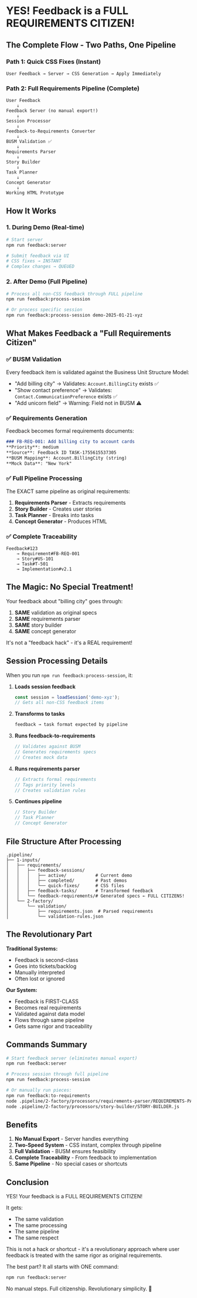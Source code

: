 # YES! Feedback is a FULL REQUIREMENTS CITIZEN!

## The Complete Flow - Two Paths, One Pipeline

### Path 1: Quick CSS Fixes (Instant)
```
User Feedback → Server → CSS Generation → Apply Immediately
```

### Path 2: Full Requirements Pipeline (Complete)
```
User Feedback 
    ↓
Feedback Server (no manual export!)
    ↓
Session Processor
    ↓
Feedback-to-Requirements Converter
    ↓
BUSM Validation ✅
    ↓
Requirements Parser
    ↓
Story Builder
    ↓
Task Planner
    ↓
Concept Generator
    ↓
Working HTML Prototype
```

## How It Works

### 1. During Demo (Real-time)
```bash
# Start server
npm run feedback:server

# Submit feedback via UI
# CSS fixes → INSTANT
# Complex changes → QUEUED
```

### 2. After Demo (Full Pipeline)
```bash
# Process all non-CSS feedback through FULL pipeline
npm run feedback:process-session

# Or process specific session
npm run feedback:process-session demo-2025-01-21-xyz
```

## What Makes Feedback a "Full Requirements Citizen"

### ✅ BUSM Validation
Every feedback item is validated against the Business Unit Structure Model:
- "Add billing city" → Validates: `Account.BillingCity` exists ✅
- "Show contact preference" → Validates: `Contact.CommunicationPreference` exists ✅
- "Add unicorn field" → Warning: Field not in BUSM ⚠️

### ✅ Requirements Generation
Feedback becomes formal requirements documents:
```markdown
### FB-REQ-001: Add billing city to account cards
**Priority**: medium
**Source**: Feedback ID TASK-1755615537305
**BUSM Mapping**: Account.BillingCity (string)
**Mock Data**: "New York"
```

### ✅ Full Pipeline Processing
The EXACT same pipeline as original requirements:
1. **Requirements Parser** - Extracts requirements
2. **Story Builder** - Creates user stories
3. **Task Planner** - Breaks into tasks
4. **Concept Generator** - Produces HTML

### ✅ Complete Traceability
```
Feedback#123 
    → Requirement#FB-REQ-001 
    → Story#US-101 
    → Task#T-501 
    → Implementation#v2.1
```

## The Magic: No Special Treatment!

Your feedback about "billing city" goes through:
1. **SAME** validation as original specs
2. **SAME** requirements parser
3. **SAME** story builder
4. **SAME** concept generator

It's not a "feedback hack" - it's a REAL requirement!

## Session Processing Details

When you run `npm run feedback:process-session`, it:

1. **Loads session feedback**
   ```javascript
   const session = loadSession('demo-xyz');
   // Gets all non-CSS feedback items
   ```

2. **Transforms to tasks**
   ```javascript
   feedback → task format expected by pipeline
   ```

3. **Runs feedback-to-requirements**
   ```javascript
   // Validates against BUSM
   // Generates requirements specs
   // Creates mock data
   ```

4. **Runs requirements parser**
   ```javascript
   // Extracts formal requirements
   // Tags priority levels
   // Creates validation rules
   ```

5. **Continues pipeline**
   ```javascript
   // Story Builder
   // Task Planner
   // Concept Generator
   ```

## File Structure After Processing

```
.pipeline/
├── 1-inputs/
│   ├── requirements/
│   │   ├── feedback-sessions/
│   │   │   ├── active/           # Current demo
│   │   │   ├── completed/        # Past demos
│   │   │   └── quick-fixes/      # CSS files
│   │   ├── feedback-tasks/       # Transformed feedback
│   │   └── feedback-requirements/# Generated specs ← FULL CITIZENS!
│   └── 2-factory/
│       └── validation/
│           ├── requirements.json  # Parsed requirements
│           └── validation-rules.json
```

## The Revolutionary Part

**Traditional Systems:**
- Feedback is second-class
- Goes into tickets/backlog
- Manually interpreted
- Often lost or ignored

**Our System:**
- Feedback is FIRST-CLASS
- Becomes real requirements
- Validated against data model
- Flows through same pipeline
- Gets same rigor and traceability

## Commands Summary

```bash
# Start feedback server (eliminates manual export)
npm run feedback:server

# Process session through full pipeline
npm run feedback:process-session

# Or manually run pieces:
npm run feedback:to-requirements
node .pipeline/2-factory/processors/requirements-parser/REQUIREMENTS-PARSER.js
node .pipeline/2-factory/processors/story-builder/STORY-BUILDER.js
```

## Benefits

1. **No Manual Export** - Server handles everything
2. **Two-Speed System** - CSS instant, complex through pipeline
3. **Full Validation** - BUSM ensures feasibility
4. **Complete Traceability** - From feedback to implementation
5. **Same Pipeline** - No special cases or shortcuts

## Conclusion

YES! Your feedback is a FULL REQUIREMENTS CITIZEN!

It gets:
- The same validation
- The same processing
- The same pipeline
- The same respect

This is not a hack or shortcut - it's a revolutionary approach where user feedback is treated with the same rigor as original requirements.

The best part? It all starts with ONE command:
```bash
npm run feedback:server
```

No manual steps. Full citizenship. Revolutionary simplicity. 🚀